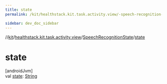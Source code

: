 ```yaml
---
title: state
permalink: /kit/healthstack.kit.task.activity.view/-speech-recognition-state/state.html

sidebar: dev_doc_sidebar
---
```

//[kit](../../../index.html)/[healthstack.kit.task.activity.view](../index.html)/[SpeechRecognitionState](index.html)/[state](state.html)



# state



[androidJvm]\
val [state](state.html): [String](https://kotlinlang.org/api/latest/jvm/stdlib/kotlin/-string/index.html)




